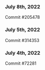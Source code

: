 ### July 8th, 2022

Commit #205478

### July 5th, 2022

Commit #314353


### July 4th, 2022

Commit #72281
